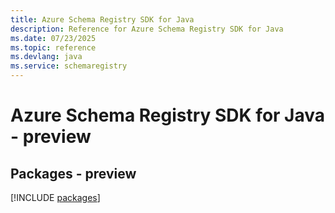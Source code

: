 ```yaml
---
title: Azure Schema Registry SDK for Java
description: Reference for Azure Schema Registry SDK for Java
ms.date: 07/23/2025
ms.topic: reference
ms.devlang: java
ms.service: schemaregistry
---
```

# Azure Schema Registry SDK for Java - preview
## Packages - preview
[!INCLUDE [packages](schema-registry-index.md)]